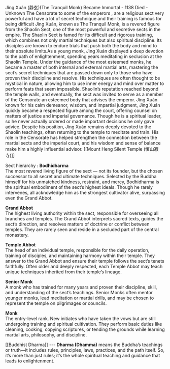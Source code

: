 Jìng Xuán (静玄)(The Tranquil Monk)
Became Immortal - 1138
Died - Unknown
The Censorate to some of the emperors , are a religious sect very powerful and have a lot of secret technique and their training is famous for being difficult
Jìng Xuán, known as The Tranquil Monk, is a revered figure from the Shaolin Sect, one of the most powerful and secretive sects in the empire. The Shaolin Sect is famed for its difficult and rigorous training, which combines not only martial techniques but also spiritual discipline. Its disciples are known to endure trials that push both the body and mind to their absolute limits.As a young monk, Jìng Xuán displayed a deep devotion to the path of enlightenment, spending years meditating in seclusion at the Shaolin Temple. Under the guidance of the most esteemed monks, he became a master of both internal and external martial arts, mastering the sect’s secret techniques that are passed down only to those who have proven their discipline and resolve. His techniques are often thought to be mystical in nature, allowing him to use inner energy and mind over matter to perform feats that seem impossible. Shaolin’s reputation reached beyond the temple walls, and eventually, the sect was invited to serve as a member of the Censorate an esteemed body that advises the emperor. Jìng Xuán known for his calm demeanor, wisdom, and impartial judgment, Jìng Xuán quickly became a respected figure among the court, offering counsel on matters of justice and imperial governance. Though he is a spiritual leader, so he never actually ordered or made important decisions he only gave advice. Despite his position, Jìng Xuán remains deeply devoted to the Shaolin teachings, often returning to the temple to meditate and train. His role in the Censorate has helped strengthen the connection between the martial sects and the imperial court, and his wisdom and sense of balance make him a highly influential advisor.
[[Mount Heng Silent Temple (恒山寂寺)]]


Sect hierarchy :
**Bodhidharma**  
The most revered living figure of the sect — not its founder, but the chosen successor to all secret and ultimate techniques. Selected by the Buddha himself for his unmatched kindness, restraint, and mercy, Bodhidharma is the spiritual embodiment of the sect’s highest ideals. Though he rarely intervenes, all acknowledge him as the strongest cultivator alive, surpassing even the Grand Abbot. 

**Grand Abbot**  
The highest living authority within the sect, responsible for overseeing all branches and temples. The Grand Abbot interprets sacred texts, guides the sect’s direction, and resolves matters of doctrine or conflict between temples. They are rarely seen and reside in a secluded part of the central monastery.

**Temple Abbot**  
The head of an individual temple, responsible for the daily operation, training of disciples, and maintaining harmony within their temple. They answer to the Grand Abbot and ensure their temple follows the sect’s tenets faithfully. Often older and deeply respected, each Temple Abbot may teach unique techniques inherited from their temple’s lineage.

**Senior Monk**  
A monk who has trained for many years and proven their discipline, skill, and understanding of the sect’s teachings. Senior Monks often mentor younger monks, lead meditation or martial drills, and may be chosen to represent the temple on pilgrimages or councils.

**Monk**  
The entry-level rank. New initiates who have taken the vows but are still undergoing training and spiritual cultivation. They perform basic duties like cleaning, cooking, copying scriptures, or tending the grounds while learning martial arts, philosophy, and discipline.


[[Buddhist Dharma]] --- **Dharma (Dhamma)** means the Buddha’s teachings or truth—it includes rules, principles, laws, practices, and the path itself. So, it’s more than just rules; it’s the whole spiritual teaching and guidance that leads to enlightenment.